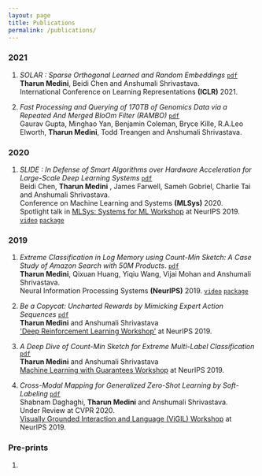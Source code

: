 ```yaml
---
layout: page
title: Publications
permalink: /publications/
---
```

### 2021
1. _SOLAR : Sparse Orthogonal Learned and Random Embeddings_ [`pdf`](https://openreview.net/pdf?id=fw-BHZ1KjxJ) <br/>
__Tharun Medini__, Beidi Chen and Anshumali Shrivastava. <br/>
International Conference on Learning Representations __(ICLR)__ 2021. <br/>

2. _Fast Processing and Querying of 170TB of Genomics Data via a Repeated And Merged BloOm Filter (RAMBO)_ [`pdf`](https://arxiv.org/pdf/1910.02611.pdf) <br/>
Gaurav Gupta, Minghao Yan, Benjamin Coleman, Bryce Kille, R.A.Leo Elworth, __Tharun Medini__, Todd Treangen and Anshumali Shrivastava. <br/>

### 2020
1. _SLIDE : In Defense of Smart Algorithms over Hardware Acceleration for Large-Scale Deep Learning Systems_ [`pdf`](https://proceedings.mlsys.org/papers/2020/105) <br/>
Beidi Chen, __Tharun Medini__ , James Farwell, Sameh Gobriel, Charlie Tai and Anshumali Shrivastava. <br/>
Conference on Machine Learning and Systems __(MLSys)__ 2020. <br/>
Spotlight talk in [MLSys: Systems for ML Workshop](http://learningsys.org/neurips19/) at NeurIPS 2019. [`video`](https://slideslive.com/38922010/mlsys-workshop-on-systems-for-ml-1) [`package`](https://github.com/keroro824/HashingDeepLearning)

### 2019
1. _Extreme Classification in Log Memory using Count-Min Sketch: A Case Study of Amazon Search with 50M Products_. [`pdf`](https://arxiv.org/pdf/1910.13830.pdf) <br/>
__Tharun Medini__, Qixuan Huang, Yiqiu Wang, Vijai Mohan and Anshumali Shrivastava. <br/>
Neural Information Processing Systems __(NeurIPS)__ 2019. [`video`](https://www.youtube.com/watch?v=zHXy-AlzSxQ) [`package`](https://github.com/Tharun24/MACH/)

2. _Be a Copycat: Uncharted Rewards by Mimicking Expert Action Sequences_ [`pdf`](https://tharun24.github.io/AAAI_Imitation.pdf) <br/>
__Tharun Medini__ and Anshumali Shrivastava <br/>
['Deep Reinforcement Learning Workshop'](https://sites.google.com/view/deep-rl-workshop-neurips-2019/home) at NeurIPS 2019. 

3. _A Deep Dive of Count-Min Sketch for Extreme Multi-Label Classification_ [`pdf`](https://openreview.net/pdf?id=S1evKR4KvB) <br/>
__Tharun Medini__ and Anshumali Shrivastava <br/>
[Machine Learning with Guarantees Workshop](https://sites.google.com/view/mlwithguarantees) at NeurIPS 2019.

4. _Cross-Modal Mapping for Generalized Zero-Shot Learning by Soft-Labeling_ [`pdf`](https://vigilworkshop.github.io/static/papers/47.pdf)<br/>
Shabnam Daghaghi, __Tharun Medini__ and Anshumali Shrivastava. <br/>
Under Review at CVPR 2020. <br/>
[Visually Grounded Interaction and Language (ViGIL) Workshop](https://vigilworkshop.github.io/) at NeurIPS 2019.

### Pre-prints

1. 
